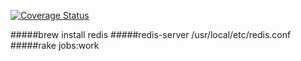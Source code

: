 [![Coverage Status](https://coveralls.io/repos/mdidier9/Ping/badge.png?branch=master)](https://coveralls.io/r/mdidier9/Ping?branch=master)



#####brew install redis
#####redis-server /usr/local/etc/redis.conf
#####rake jobs:work










